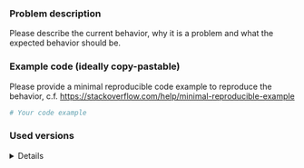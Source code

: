 ### Problem description

Please describe the current behavior, why it is a problem and what the expected behavior should be.


### Example code (ideally copy-pastable)

Please provide a minimal reproducible code example to reproduce the behavior,
c.f. https://stackoverflow.com/help/minimal-reproducible-example

```python
# Your code example
```

### Used versions

<details>

```
# Paste your output of `pip freeze` or `conda list` here

```

</details>